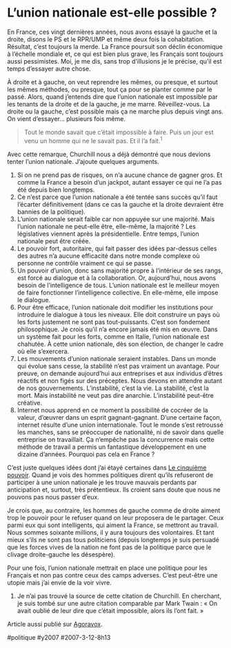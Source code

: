 # L’union nationale est-elle possible ?

En France, ces vingt dernières années, nous avons essayé la gauche et la droite, disons le PS et le RPR/UMP et même deux fois la cohabitation. Résultat, c’est toujours la merde. La France poursuit son déclin économique à l’échelle mondiale et, ce qui est bien plus grave, les Français sont toujours aussi pessimistes. Moi, je me dis, sans trop d’illusions je le précise, qu’il est temps d’essayer autre chose.

À droite et à gauche, on veut reprendre les mêmes, ou presque, et surtout les mêmes méthodes, ou presque, tout ça pour se planter comme par le passé. Alors, quand j’entends dire que l’union nationale est impossible par les tenants de la droite et de la gauche, je me marre. Réveillez-vous. La droite ou la gauche, c’est possible mais ça ne marche plus depuis vingt ans. On vient d’essayer… plusieurs fois même.

> Tout le monde savait que c’était impossible à faire. Puis un jour est venu un homme qui ne le savait pas. Et il l’a fait.<sup>1</sup>

Avec cette remarque, Churchill nous a déjà démontré que nous devions tenter l’union nationale. J’ajoute quelques arguments.

1. Si on ne prend pas de risques, on n’a aucune chance de gagner gros. Et comme la France a besoin d’un jackpot, autant essayer ce qui ne l’a pas été depuis bien longtemps.
2. Ce n’est parce que l’union nationale a été tentée sans succès qu’il faut l’écarter définitivement (dans ce cas la gauche et la droite devraient être bannies de la politique).
3. L’union nationale serait faible car non appuyée sur une majorité. Mais l’union nationale ne peut-elle être, elle-même, la majorité ? Les législatives viennent après la présidentielle. Entre temps, l’union nationale peut être créée.
4. Le pouvoir fort, autoritaire, qui fait passer des idées par-dessus celles des autres n’a aucune efficacité dans notre monde complexe où personne ne contrôle vraiment ce qui se passe.
5. Un pouvoir d’union, donc sans majorité propre à l’intérieur de ses rangs, est forcé au dialogue et à la collaboration. Or, aujourd’hui, nous avons besoin de l’intelligence de tous. L’union nationale est le meilleur moyen de faire fonctionner l’intelligence collective. En elle-même, elle impose le dialogue.
6. Pour être efficace, l’union nationale doit modifier les institutions pour introduire le dialogue à tous les niveaux. Elle doit construire un pays où les forts justement ne sont pas tout-puissants. C’est son fondement philosophique. Je crois qu’il n’a encore jamais été mis en œuvre. Dans un système fait pour les forts, comme en Italie, l’union nationale est chahutée. À cette union nationale, dès son élection, de changer le cadre où elle s’exercera.
7. Les mouvements d’union nationale seraient instables. Dans un monde qui évolue sans cesse, la stabilité n’est pas vraiment un avantage. Pour preuve, on demande aujourd’hui aux entreprises et aux individus d’êtres réactifs et non figés sur des préceptes. Nous devons en attendre autant de nos gouvernements. L’instabilité, c’est la vie. La stabilité, c’est la mort. Mais instabilité ne veut pas dire anarchie. L’instabilité peut-être créative.
8. Internet nous apprend en ce moment la possibilité de cocréer de la valeur, d’œuvrer dans un esprit gagnant-gagnant. D’une certaine façon, internet résulte d’une union internationale. Tout le monde s’est retroussé les manches, sans se préoccuper de nationalité, ni de savoir dans quelle entreprise on travaillait. Ça n’empêche pas la concurrence mais cette méthode de travail a permis un fantastique développement en une dizaine d’années. Pourquoi pas cela en France ?

C’est juste quelques idées dont j’ai étayé certaines dans [Le cinquième pouvoir](../../page/le-cinquieme-pouvoir). Quand je vois des hommes politiques dirent qu’ils refuseront de participer à une union nationale je les trouve mauvais perdants par anticipation et, surtout, très prétentieux. Ils croient sans doute que nous ne pouvons pas nous passer d’eux.

Je crois que, au contraire, les hommes de gauche comme de droite aiment trop le pouvoir pour le refuser quand on leur proposera de le partager. Ceux parmi eux qui sont intelligents, qui aiment la France, se mettront au travail. Nous sommes soixante millions, il y aura toujours des volontaires. Et tant mieux s’ils ne sont pas tous politiciens (depuis longtemps je suis persuadé que les forces vives de la nation ne font pas de la politique parce que le clivage droite-gauche les désespère).

Pour une fois, l’union nationale mettrait en place une politique pour les Français et non pas contre ceux des camps adverses. C’est peut-être une utopie mais j’ai envie de la voir vivre.

1. Je n’ai pas trouvé la source de cette citation de Churchill. En cherchant, je suis tombé sur une autre citation comparable par Mark Twain : « On avait oublié de leur dire que c’était impossible, alors ils l’ont fait. »

Article aussi publié sur [Agoravox](http://www.agoravox.fr/article.php3?id_article=20581).

#politique #y2007 #2007-3-12-8h13
